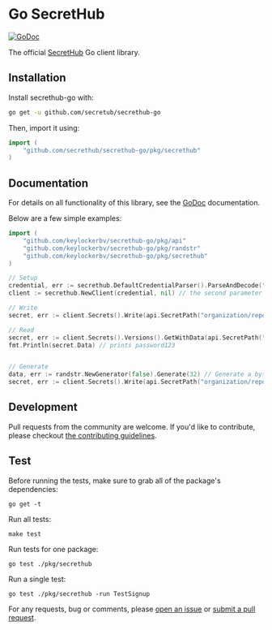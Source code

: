 # Go SecretHub

[![GoDoc](http://img.shields.io/badge/godoc-reference-blue.svg)][godoc]

The official [SecretHub][secrethub] Go client library.

## Installation

Install secrethub-go with:

```sh
go get -u github.com/secretub/secrethub-go
```

Then, import it using:

``` go
import (
    "github.com/secrethub/secrethub-go/pkg/secrethub"
)
```

## Documentation

For details on all functionality of this library, see the [GoDoc][godoc] documentation.

Below are a few simple examples:

```go
import (
	"github.com/keylockerbv/secrethub-go/pkg/api"
	"github.com/keylockerbv/secrethub-go/pkg/randstr"
	"github.com/keylockerbv/secrethub-go/pkg/secrethub"
)

// Setup
credential, err := secrethub.DefaultCredentialParser().ParseAndDecode("<my credential>")
client := secrethub.NewClient(credential, nil) // the second parameter can be used to override default options, e.g. to use a different backend for mocking.

// Write
secret, err := client.Secrets().Write(api.SecretPath("organization/repo/db_password"), []byte("password123"))

// Read
secret, err := client.Secrets().Versions().GetWithData(api.SecretPath("organisation/repo/db_password:latest"))
fmt.Println(secret.Data) // prints password123


// Generate
data, err := randstr.NewGenerator(false).Generate(32) // Generate a byte-array of 32 alphanumeric characters.
secret, err := client.Secrets().Write(api.SecretPath("organization/repo/directory/secret"), data)
```

## Development

Pull requests from the community are welcome.
If you'd like to contribute, please checkout [the contributing guidelines](./CONTRIBUTING.md).

## Test

Before running the tests, make sure to grab all of the package's dependencies:

    go get -t

Run all tests:

    make test

Run tests for one package:

    go test ./pkg/secrethub

Run a single test:

    go test ./pkg/secrethub -run TestSignup

For any requests, bug or comments, please [open an issue][issues] or [submit a
pull request][pulls].

[secrethub]: https://secrethub.io
[issues]: https://github.com/secrethub/secrethub-go/issues/new
[pulls]: https://github.com/secrethub/secrethub-go/pulls
[godoc]: http://godoc.org/github.com/secrethub/secrethub-go

